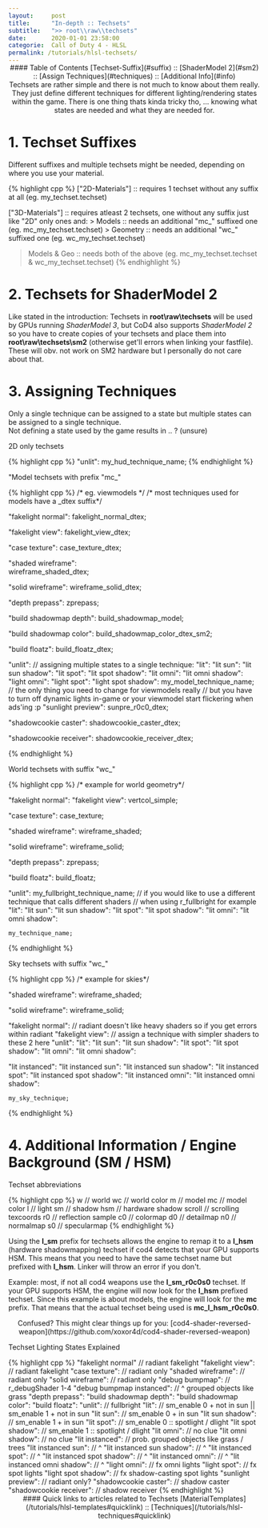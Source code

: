 ```yaml
---
layout:     post
title:      "In-depth :: Techsets"
subtitle:   ">> root\\raw\\techsets"
date:       2020-01-01 23:58:00
categorie:  Call of Duty 4 - HLSL
permalink: /tutorials/hlsl-techsets/
---
```


<!-- overwrite header bg if defined -->
<script> var header_bg = "/assets/img/compileTools/header.jpg"; </script>
<!-- tag for quick links so we do not show the nav -->
<a name="quicklink"></a>

<div align="center" style="margin-top: -1rem" markdown="1">
#### Table of Contents
[Techset-Suffix](#suffix) :: [ShaderModel 2](#sm2) :: [Assign Techniques](#techniques) :: [Additional Info](#info)
<div class="padding-2l"></div></div> 

<div align="center" markdown="1">
Techsets are rather simple and there is not much to know about them really. They just define different techniques for different lighting/rendering states within the game.
There is one thing thats kinda tricky tho, ... knowing what states are needed and what they are needed for.



<!-- tag for quick links -->
<a name="suffix"></a>
<div class="seperator-75p"></div></div>
<div class="padding-1l"></div>

# 1. Techset Suffixes

Different suffixes and multiple techsets might be needed, depending on where you use your material.  

{% highlight cpp %}
["2D-Materials"] :: requires 1 techset without any suffix at all
                    (eg. my_techset.techset)

["3D-Materials"] :: requires atleast 2 techsets, one without any suffix just like "2D" only ones and:
        > Models :: needs an additional "mc_" suffixed one (eg. mc_my_techset.techset)
      > Geometry :: needs an additional "wc_" suffixed one (eg. wc_my_techset.techset)
  > Models & Geo :: needs both of the above (eg. mc_my_techset.techset & wc_my_techset.techset)
{% endhighlight %}



<!-- tag for quick links -->
<a name="sm2"></a>
<div class="padding-1l"></div>
<div align="center"><div class="seperator-75p"></div></div>
<div class="padding-1l"></div>

# 2. Techsets for ShaderModel 2

Like stated in the introduction: Techsets in __root\raw\techsets__ will be used by GPUs running _ShaderModel 3_, but CoD4 also supports _ShaderModel 2_ 
so you have to create copies of your techsets and place them into __​root\raw\techsets\sm2__ (otherwise get'll errors when linking your fastfile).  
These will obv. not work on SM2 hardware but I personally do not care about that.




<!-- tag for quick links -->
<a name="techniques"></a>
<div class="padding-1l"></div>
<div align="center"><div class="seperator-75p"></div></div>
<div class="padding-1l"></div>

# 3. Assigning Techniques

Only a single technique can be assigned to a state but multiple states can be assigned to a single technique.  
Not defining a state used by the game results in .. ? (unsure)

<div class="padding-1l" style="margin-bottom: 0.5rem"></div>
<div class="highlight-header"><p>2D only techsets</p></div>
{% highlight cpp %}
"unlit":
    my_hud_technique_name;
{% endhighlight %}

<div class="padding-1l" style="margin-bottom: 0.5rem"></div>
<div class="highlight-header"><p>"Model techsets with prefix "mc_"</p></div>
{% highlight cpp %}
/* eg. viewmodels */
/* most techniques used for models have a _dtex suffix*/

"fakelight normal":
    fakelight_normal_dtex;

"fakelight view":
    fakelight_view_dtex;

"case texture":
    case_texture_dtex;

"shaded wireframe":             
    wireframe_shaded_dtex;

"solid wireframe":
    wireframe_solid_dtex;

"depth prepass":
    zprepass;

"build shadowmap depth":
    build_shadowmap_model;

"build shadowmap color":
    build_shadowmap_color_dtex_sm2;

"build floatz":
    build_floatz_dtex;

"unlit":                    // assigning multiple states to a single technique:
"lit":
"lit sun":
"lit sun shadow":
"lit spot":
"lit spot shadow":
"lit omni":
"lit omni shadow":
"light omni":
"light spot":
"light spot shadow":
    my_model_technique_name;    // the only thing you need to change for viewmodels really
                                // but you have to turn off dynamic lights in-game or your viewmodel start flickering when ads'ing :p
"sunlight preview":
    sunpre_r0c0_dtex;

"shadowcookie caster":
    shadowcookie_caster_dtex;

"shadowcookie receiver":
    shadowcookie_receiver_dtex;

{% endhighlight %}

<div class="padding-1l" style="margin-bottom: 0.5rem"></div>
<div class="highlight-header"><p>World techsets with suffix "wc_"</p></div>
{% highlight cpp %}
/* example for world geometry*/

"fakelight normal":
"fakelight view":
    vertcol_simple;

"case texture":
    case_texture;

"shaded wireframe":
    wireframe_shaded;

"solid wireframe":
    wireframe_solid;

"depth prepass":
    zprepass;

"build floatz":
    build_floatz;

"unlit":
    my_fullbright_technique_name;   // if you would like to use a different technique that calls different shaders
                                    // when using r_fullbright for example
"lit":
"lit sun":
"lit sun shadow":
"lit spot":
"lit spot shadow":
"lit omni":
"lit omni shadow":
    
    my_technique_name;
{% endhighlight %}

<div class="padding-1l" style="margin-bottom: 0.5rem"></div>
<div class="highlight-header"><p>Sky techsets with suffix "wc_"</p></div>
{% highlight cpp %}
/* example for skies*/

"shaded wireframe":
    wireframe_shaded;

"solid wireframe":
    wireframe_solid;

"fakelight normal":         // radiant doesn't like heavy shaders so if you get errors within radiant
"fakelight view":           // assign a technique with simpler shaders to these 2 here
"unlit":
"lit":
"lit sun":
"lit sun shadow":
"lit spot":
"lit spot shadow":
"lit omni":
"lit omni shadow":

"lit instanced":
"lit instanced sun":
"lit instanced sun shadow":
"lit instanced spot":
"lit instanced spot shadow":
"lit instanced omni":
"lit instanced omni shadow":
    
    my_sky_technique;
{% endhighlight %}


<!-- tag for quick links -->
<a name="info"></a>
<div class="padding-1l"></div>
<div align="center"><div class="seperator-75p"></div></div>
<div class="padding-1l"></div>

# 4. Additional Information / Engine Background (SM / HSM)

<div class="highlight-header"><p>Techset abbreviations</p></div>
{% highlight cpp %}
w       // world
wc      // world color
m       // model
mc      // model color
l       // light
sm      // shadow
hsm     // hardware shadow
scroll  // scrolling texcoords
r0      // reflection sample
c0      // colormap
d0      // detailmap
n0      // normalmap
s0      // specularmap
{% endhighlight %}

Using the __l_sm__ prefix for techsets allows the engine to remap it to a __l_hsm__ (hardware shadowmapping) techset if cod4 detects that your GPU supports HSM. 
This means that you need to have the same techset name but prefixed with __l_hsm__. Linker will throw an error if you don't.

Example: most, if not all cod4 weapons use the __l_sm_r0c0s0__ techset. If your GPU supports HSM, the engine will now look for the __l_hsm__ prefixed techset. Since this example is about models, the engine will look for the __mc__ prefix. That means that the actual techset being used is __mc_l_hsm_r0c0s0__.  

<div align="center" markdown="1">
Confused? This might clear things up for you: [cod4-shader-reversed-weapon](https://github.com/xoxor4d/cod4-shader-reversed-weapon)
</div>



<div class="highlight-header"><p>Techset Lighting States Explained</p></div>
{% highlight cpp %}
"fakelight normal"              // radiant fakelight
"fakelight view":               // radiant fakelight
"case texture":                 // radiant only  
"shaded wireframe":             // radiant only  
"solid wireframe":              // radiant only  
"debug bumpmap":                // r_debugShader 1-4  
"debug bumpmap instanced":      // ^ grouped objects like grass
"depth prepass":                
"build shadowmap depth":  
"build shadowmap color":  
"build floatz":  
"unlit":                        // fullbright  
"lit":                          // sm_enable 0 + not in sun || sm_enable 1 + not in sun  
"lit sun":                      // sm_enable 0 + in sun  
"lit sun shadow":               // sm_enable 1 + in sun  
"lit spot":                     // sm_enable 0 :: spotlight / dlight  
"lit spot shadow":              // sm_enable 1 :: spotlight / dlight  
"lit omni":                     // no clue  
"lit omni shadow":              // no clue  
"lit instanced":                // prob. grouped objects like grass / trees
"lit instanced sun":            // ^
"lit instanced sun shadow":     // ^
"lit instanced spot":           // ^
"lit instanced spot shadow":    // ^
"lit instanced omni":           // ^
"lit instanced omni shadow":    // ^
"light omni":                   // fx omni lights  
"light spot":                   // fx spot lights  
"light spot shadow":            // fx shadow-casting spot lights  
"sunlight preview":             // radiant only?  
"shadowcookie caster":          // shadow caster
"shadowcookie receiver":        // shadow receiver
{% endhighlight %}


<div class="padding-1l"></div>
<div align="center"><div class="seperator-75p"></div></div>
<div class="padding-1l"></div>

<div align="center" markdown="1">
#### Quick links to articles related to Techsets
[MaterialTemplates](/tutorials/hlsl-templates#quicklink) :: [Techniques](/tutorials/hlsl-techniques#quicklink)
</div> 

